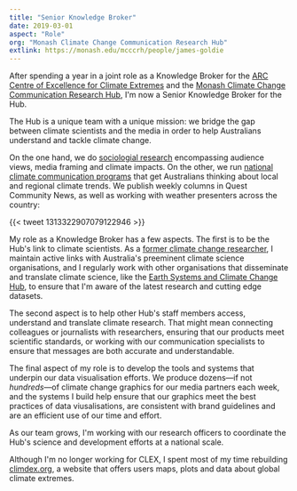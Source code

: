 ```yaml
---
title: "Senior Knowledge Broker"
date: 2019-03-01
aspect: "Role"
org: "Monash Climate Change Communication Research Hub"
extlink: https://monash.edu/mcccrh/people/james-goldie
---
```


After spending a year in a joint role as a Knowledge Broker for the [ARC Centre of Excellence for Climate Extremes](https://climateextremes.org.au) and the [Monash Climate Change Communication Research Hub](https://monash.edu/mcccrh), I'm now a Senior Knowledge Broker for the Hub.

The Hub is a unique team with a unique mission: we bridge the gap between climate scientists and the media in order to help Australians understand and tackle climate change.

On the one hand, we do [sociologial research](https://monash.edu/mcccrh/research) encompassing audience views, media framing and climate impacts. On the other, we run [national climate communication programs](https://monash.edu/mcccrh/projects) that get Australians thinking about local and regional climate trends. We publish weekly columns in Quest Community News, as well as working with weather presenters across the country:

{{< tweet 1313322907079122946 >}}

My role as a Knowledge Broker has a few aspects. The first is to be the Hub's link to climate scientists. As a [former climate change researcher](), I maintain active links with Australia's preeminent climate science organisations, and I regularly work with other organisations that disseminate and translate climate science, like the [Earth Systems and Climate Change Hub](http://nespclimate.com.au/), to ensure that I'm aware of the latest research and cutting edge datasets.

The second aspect is to help other Hub's staff members access, understand and translate climate research. That might mean connecting colleagues or journalists with researchers, ensuring that our products meet scientific standards, or working with our communication specialists to ensure that messages are both accurate and understandable.

The final aspect of my role is to develop the tools and systems that underpin our data visualisation efforts. We produce dozens—if not _hundreds_—of climate change graphics for our media partners each week, and the systems I build help ensure that our graphics meet the best practices of data viusalisations, are consistent with brand guidelines and are an efficient use of our time and effort.

As our team grows, I'm working with our research officers to coordinate the Hub's science and development efforts at a national scale.

Although I'm no longer working for CLEX, I spent most of my time rebuilding [climdex.org](https://climdex.org), a website that offers users maps, plots and data about global climate extremes.
